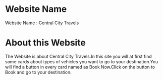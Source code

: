 # Website Name

Website Name : Central City Travels

# About this Website

The Website is about Central City Travels.In this site you will at first find some cards about types of vehicles you want to go to your destination.You will find a button in every card named as Book Now.Click on the button to Book and go to your destination.
